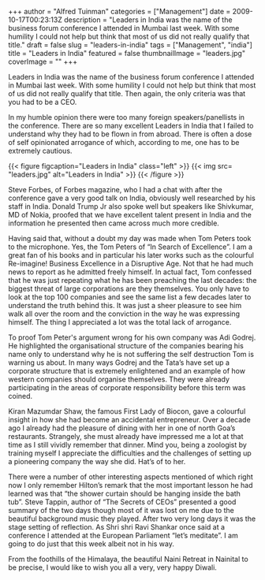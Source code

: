 +++
author = "Alfred Tuinman"
categories = ["Management"]
date = 2009-10-17T00:23:13Z
description = "Leaders in India was the name of the business forum conference I attended in Mumbai last week. With some humility I could not help but think that most of us did not really qualify that title."
draft = false
slug = "leaders-in-india"
tags = ["Management", "india"]
title = "Leaders in India"
featured = false
thumbnailImage = "leaders.jpg"
coverImage = ""
+++

Leaders in India was the name of the business forum conference I attended in Mumbai last week. With some humility I could not help but think that most of us did not really qualify that title. Then again, the only criteria was that you had to be a CEO.  
  
In my humble opinion there were too many foreign speakers/panellists in the conference. There are so many excellent Leaders in India that I failed to understand why they had to be flown in from abroad. There is often a dose of self opinionated arrogance of which, according to me, one has to be extremely cautious.

{{< figure figcaption="Leaders in India" class="left" >}}
	{{< img src= "leaders.jpg"  alt="Leaders in India" >}}
{{< /figure >}}


Steve Forbes, of Forbes magazine, who I had a chat with after the conference gave a very good talk on India, obviously well researched by his staff in India. Donald Trump Jr also spoke well but speakers like Shivkumar, MD of Nokia, proofed that we have excellent talent present in India and the information he presented then came across much more credible.

Having said that, without a doubt my day was made when Tom Peters took to the microphone. Yes, the Tom Peters of “In Search of Excellence”. I am a great fan of his books and in particular his later works such as the colourful Re-imagine! Business Excellence in a Disruptive Age. Not that he had much news to report as he admitted freely himself. In actual fact, Tom confessed that he was just repeating what he has been preaching the last decades: the biggest threat of large corporations are they themselves. You only have to look at the top 100 companies and see the same list a few decades later to understand the truth behind this. It was just a sheer pleasure to see him walk all over the room and the conviction in the way he was expressing himself. The thing I appreciated a lot was the total lack of arrogance.

To proof Tom Peter's argument wrong for his own company was Adi Godrej. He highlighted the organisational structure of the companies bearing his name only to understand why he is not suffering the self destruction Tom is warning us about. In many ways Godrej and the Tata’s have set up a corporate structure that is extremely enlightened and an example of how western companies should organise themselves. They were already participating in the areas of corporate responsibility before this term was coined.

Kiran Mazumdar Shaw, the famous First Lady of Biocon, gave a colourful insight in how she had become an accidental entrepreneur. Over a decade ago I already had the pleasure of dining with her in one of north Goa’s restaurants. Strangely, she must already have impressed me a lot at that time as I still vividly remember that dinner. Mind you, being a zoologist by training myself I appreciate the difficulties and the challenges of setting up a pioneering company the way she did. Hat’s of to her.

There were a number of other interesting aspects mentioned of which right now I only remember Hilton’s remark that the most important lesson he had learned was that “the shower curtain should be hanging inside the bath tub”. Steve Tappin, author of “The Secrets of CEOs” presented a good summary of the two days though most of it was lost on me due to the beautiful background music they played. After two very long days it was the stage setting of reflection. As Shri shri Ravi Shankar once said at a conference I attended at the European Parliament “let’s meditate”. I am going to do just that this week albeit not in his way.

From the foothills of the Himalaya, the beautiful Naini Retreat in Nainital to be precise, I would like to wish you all a very, very happy Diwali.

